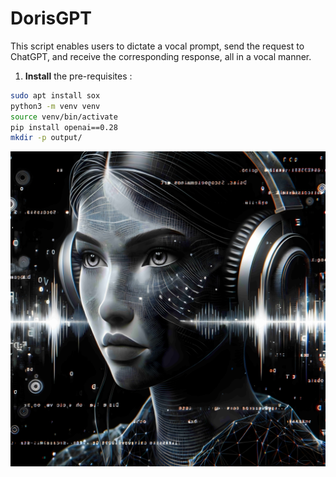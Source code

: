 # DorisGPT

This script enables users to dictate a vocal prompt, send the request to ChatGPT, and receive the corresponding response, all in a vocal manner.

  1. **Install** the pre-requisites :
```bash
sudo apt install sox
python3 -m venv venv
source venv/bin/activate
pip install openai==0.28
mkdir -p output/
```

<p align="center">
  <img src="dorisgpt.jpg" alt="doris image"/>
</p>
